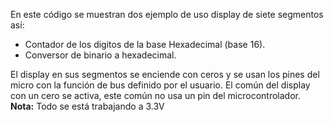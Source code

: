 En este código se muestran dos ejemplo de uso display de siete segmentos así:
- Contador de los digitos de la base Hexadecimal (base 16). 
- Conversor de binario a hexadecimal.

El display en sus segmentos se enciende con ceros y se usan los pines del micro con la función de bus definido por el usuario. El común del display con un cero se activa, este común no usa un pin del microcontrolador. 
**Nota:** Todo se está trabajando a 3.3V
